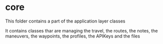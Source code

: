 # core

This folder contains a part of the application layer classes

It contains classes thar are managing the travel, the routes, the notes, the maneuvers, the waypoints, the profiles, the APIKeys and the files
